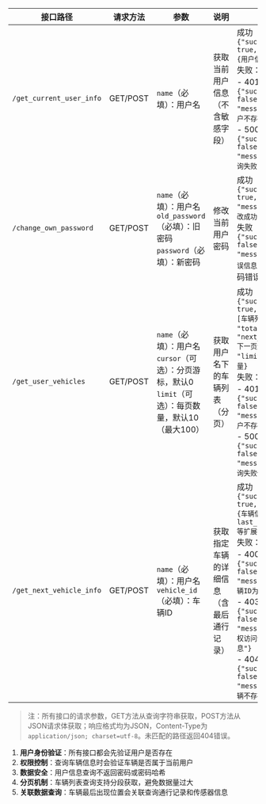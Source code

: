 | 接口路径 | 请求方法 | 参数 | 说明 | 响应 |
|----------|----------|------|------|------|
| `/get_current_user_info` | GET/POST | `name`（必填）：用户名 | 获取当前用户信息（不含敏感字段） | 成功（200）：<br>`{"success": true, "data": {用户信息}}`<br>失败：<br>- 401：`{"success": false, "message": "用户不存在"}`<br>- 500：`{"success": false, "message": "查询失败"}` |
| `/change_own_password` | GET/POST | `name`（必填）：用户名<br>`old_password`（必填）：旧密码<br>`password`（必填）：新密码 | 修改当前用户密码 | 成功（200）：<br>`{"success": true, "message": "修改成功"}`<br>失败（200）：<br>`{"success": false, "message": "错误信息"}`（旧密码错误等） |
| `/get_user_vehicles` | GET/POST | `name`（必填）：用户名<br>`cursor`（可选）：分页游标，默认0<br>`limit`（可选）：每页数量，默认10（最大100） | 获取用户名下的车辆列表（分页） | 成功（200）：<br>`{"success": true, "data": [车辆列表], "total": 总数, "next_cursor": 下一页游标, "limit": 每页数量}`<br>失败：<br>- 401：`{"success": false, "message": "用户不存在"}`<br>- 500：`{"success": false, "message": "查询失败信息"}` |
| `/get_next_vehicle_info` | GET/POST | `name`（必填）：用户名<br>`vehicle_id`（必填）：车辆ID | 获取指定车辆的详细信息（含最后通行记录） | 成功（200）：<br>`{"success": true, "data": {车辆信息（含last_location等扩展字段）}}`<br>失败：<br>- 400：`{"success": false, "message": "车辆ID为必填项"}`<br>- 403：`{"success": false, "message": "无权访问该车辆信息"}`<br>- 404：`{"success": false, "message": "车辆不存在"}` |

> 注：所有接口的请求参数，GET方法从查询字符串获取，POST方法从JSON请求体获取；响应格式均为JSON，Content-Type为`application/json; charset=utf-8`。未匹配的路径返回404错误。

1. **用户身份验证**：所有接口都会先验证用户是否存在
2. **权限控制**：查询车辆信息时会验证车辆是否属于当前用户
3. **数据安全**：用户信息查询不返回密码或密码哈希
4. **分页机制**：车辆列表查询支持分段获取，避免数据量过大
5. **关联数据查询**：车辆最后出现位置会关联查询通行记录和传感器信息
